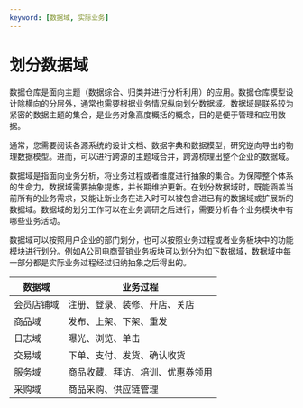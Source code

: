 ```yaml
---
keyword: [数据域, 实际业务]
---
```


# 划分数据域

数据仓库是面向主题（数据综合、归类并进行分析利用）的应用。数据仓库模型设计除横向的分层外，通常也需要根据业务情况纵向划分数据域。数据域是联系较为紧密的数据主题的集合，是业务对象高度概括的概念，目的是便于管理和应用数据。

通常，您需要阅读各源系统的设计文档、数据字典和数据模型，研究逆向导出的物理数据模型。进而，可以进行跨源的主题域合并，跨源梳理出整个企业的数据域。

数据域是指面向业务分析，将业务过程或者维度进行抽象的集合。为保障整个体系的生命力，数据域需要抽象提炼，并长期维护更新。在划分数据域时，既能涵盖当前所有的业务需求，又能让新业务在进入时可以被包含进已有的数据域或扩展新的数据域。数据域的划分工作可以在业务调研之后进行，需要分析各个业务模块中有哪些业务活动。

数据域可以按照用户企业的部门划分，也可以按照业务过程或者业务板块中的功能模块进行划分。例如A公司电商营销业务板块可以划分为如下数据域，数据域中每一部分都是实际业务过程经过归纳抽象之后得出的。

|数据域|业务过程|
|---|----|
|会员店铺域|注册、登录、装修、开店、关店|
|商品域|发布、上架、下架、重发|
|日志域|曝光、浏览、单击|
|交易域|下单、支付、发货、确认收货|
|服务域|商品收藏、拜访、培训、优惠券领用|
|采购域|商品采购、供应链管理|

